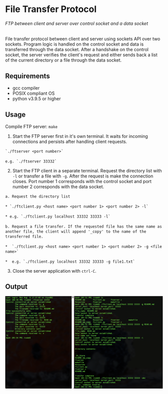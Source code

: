 
  #  File Transfer Protocol

  ###### FTP between client and server over control socket and a data socket

File transfer protocol between client and server using sockets API over two sockets. Program logic is handled on the control socket and data is transferred through the data socket. After a handshake on the control socket, the server verifies the client's request and either sends back a list of the current directory or a file through the data socket.


  ## Requirements

  - gcc compiler
  - POSIX compliant OS
  - python v3.9.5 or higher


  ## Usage

  Compile FTP server: `make`

  1. Start the FTP server first in it's own terminal. It waits for incoming connections and persists after handling client requests.

    `./ftserver <port number>`   

    e.g. `./ftserver 33332`


  2. Start the FTP client in a separate terminal. Request the directory list with `-l` or transfer a file with `-g`. After the request is make the connection closes. Port number 1 corresponds with the control socket and port number 2 corresponds with the data socket.

    a. Request the directory list

    * `./ftclient.py <host name> <port number 1> <port number 2> -l`

    * e.g. `./ftclient.py localhost 33332 33333 -l`

    b. Request a file transfer. If the requested file has the same name as another file, the client will append '_copy' to the name of the transferred file.

    *  `./ftclient.py <host name> <port number 1> <port number 2> -g <file name>`

    *  e.g. `./ftclient.py localhost 33332 33333 -g file1.txt`

  3. Close the server application with `ctrl-C`.


  ## Output

  ![Output](Resources/output.png)
